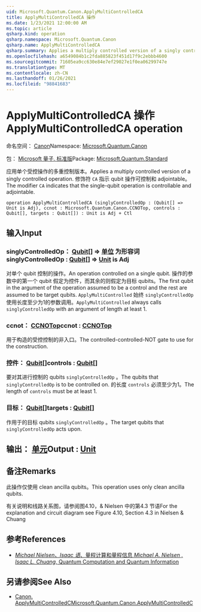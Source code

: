 ```yaml
---
uid: Microsoft.Quantum.Canon.ApplyMultiControlledCA
title: ApplyMultiControlledCA 操作
ms.date: 1/23/2021 12:00:00 AM
ms.topic: article
qsharp.kind: operation
qsharp.namespace: Microsoft.Quantum.Canon
qsharp.name: ApplyMultiControlledCA
qsharp.summary: Applies a multiply controlled version of a singly controlled operation. The modifier `CA` indicates that the single-qubit operation is controllable and adjointable.
ms.openlocfilehash: a6549084b1c2fda885823f451d17f9c2ebbb4600
ms.sourcegitcommit: 71605ea9cc630e84e7ef29027e1f0ea06299747e
ms.translationtype: MT
ms.contentlocale: zh-CN
ms.lasthandoff: 01/26/2021
ms.locfileid: "98841683"
---
```

# <a name="applymulticontrolledca-operation"></a><span data-ttu-id="9d307-102">ApplyMultiControlledCA 操作</span><span class="sxs-lookup"><span data-stu-id="9d307-102">ApplyMultiControlledCA operation</span></span>

<span data-ttu-id="9d307-103">命名空间： [Canon](xref:Microsoft.Quantum.Canon)</span><span class="sxs-lookup"><span data-stu-id="9d307-103">Namespace: [Microsoft.Quantum.Canon](xref:Microsoft.Quantum.Canon)</span></span>

<span data-ttu-id="9d307-104">包： [Microsoft 量子. 标准版](https://nuget.org/packages/Microsoft.Quantum.Standard)</span><span class="sxs-lookup"><span data-stu-id="9d307-104">Package: [Microsoft.Quantum.Standard](https://nuget.org/packages/Microsoft.Quantum.Standard)</span></span>


<span data-ttu-id="9d307-105">应用单个受控操作的多重控制版本。</span><span class="sxs-lookup"><span data-stu-id="9d307-105">Applies a multiply controlled version of a singly controlled operation.</span></span>
<span data-ttu-id="9d307-106">修饰符 `CA` 指示 qubit 操作可控制和 adjointable。</span><span class="sxs-lookup"><span data-stu-id="9d307-106">The modifier `CA` indicates that the single-qubit operation is controllable and adjointable.</span></span>

```qsharp
operation ApplyMultiControlledCA (singlyControlledOp : (Qubit[] => Unit is Adj), ccnot : Microsoft.Quantum.Canon.CCNOTop, controls : Qubit[], targets : Qubit[]) : Unit is Adj + Ctl
```


## <a name="input"></a><span data-ttu-id="9d307-107">输入</span><span class="sxs-lookup"><span data-stu-id="9d307-107">Input</span></span>

### <a name="singlycontrolledop--qubit--unit--is-adj"></a><span data-ttu-id="9d307-108">singlyControlledOp： [Qubit](xref:microsoft.quantum.lang-ref.qubit)[] => [单位](xref:microsoft.quantum.lang-ref.unit)  为形容词</span><span class="sxs-lookup"><span data-stu-id="9d307-108">singlyControlledOp : [Qubit](xref:microsoft.quantum.lang-ref.qubit)[] => [Unit](xref:microsoft.quantum.lang-ref.unit)  is Adj</span></span>

<span data-ttu-id="9d307-109">对单个 qubit 控制的操作。</span><span class="sxs-lookup"><span data-stu-id="9d307-109">An operation controlled on a single qubit.</span></span>
<span data-ttu-id="9d307-110">操作的参数中的第一个 qubit 假定为控件，而其余的则假定为目标 qubits。</span><span class="sxs-lookup"><span data-stu-id="9d307-110">The first qubit in the argument of the operation assumed to be a control and the rest are assumed to be target qubits.</span></span>
<span data-ttu-id="9d307-111">`ApplyMultiControlled` 始终 `singlyControlledOp` 使用长度至少为1的参数调用。</span><span class="sxs-lookup"><span data-stu-id="9d307-111">`ApplyMultiControlled` always calls `singlyControlledOp` with an argument of length at least 1.</span></span>


### <a name="ccnot--ccnotop"></a><span data-ttu-id="9d307-112">ccnot： [CCNOTop](xref:Microsoft.Quantum.Canon.CCNOTop)</span><span class="sxs-lookup"><span data-stu-id="9d307-112">ccnot : [CCNOTop](xref:Microsoft.Quantum.Canon.CCNOTop)</span></span>

<span data-ttu-id="9d307-113">用于构造的受控控制的非入口。</span><span class="sxs-lookup"><span data-stu-id="9d307-113">The controlled-controlled-NOT gate to use for the construction.</span></span>


### <a name="controls--qubit"></a><span data-ttu-id="9d307-114">控件： [Qubit](xref:microsoft.quantum.lang-ref.qubit)[]</span><span class="sxs-lookup"><span data-stu-id="9d307-114">controls : [Qubit](xref:microsoft.quantum.lang-ref.qubit)[]</span></span>

<span data-ttu-id="9d307-115">要对其进行控制的 qubits `singlyControlledOp` 。</span><span class="sxs-lookup"><span data-stu-id="9d307-115">The qubits that `singlyControlledOp` is to be controlled on.</span></span>
<span data-ttu-id="9d307-116">的长度 `controls` 必须至少为1。</span><span class="sxs-lookup"><span data-stu-id="9d307-116">The length of `controls` must be at least 1.</span></span>


### <a name="targets--qubit"></a><span data-ttu-id="9d307-117">目标： [Qubit](xref:microsoft.quantum.lang-ref.qubit)[]</span><span class="sxs-lookup"><span data-stu-id="9d307-117">targets : [Qubit](xref:microsoft.quantum.lang-ref.qubit)[]</span></span>

<span data-ttu-id="9d307-118">作用于的目标 qubits `singlyControlledOp` 。</span><span class="sxs-lookup"><span data-stu-id="9d307-118">The target qubits that `singlyControlledOp` acts upon.</span></span>



## <a name="output--unit"></a><span data-ttu-id="9d307-119">输出： [单元](xref:microsoft.quantum.lang-ref.unit)</span><span class="sxs-lookup"><span data-stu-id="9d307-119">Output : [Unit](xref:microsoft.quantum.lang-ref.unit)</span></span>



## <a name="remarks"></a><span data-ttu-id="9d307-120">备注</span><span class="sxs-lookup"><span data-stu-id="9d307-120">Remarks</span></span>

<span data-ttu-id="9d307-121">此操作仅使用 clean ancilla qubits。</span><span class="sxs-lookup"><span data-stu-id="9d307-121">This operation uses only clean ancilla qubits.</span></span>

<span data-ttu-id="9d307-122">有关说明和线路关系图，请参阅图4.10，& Nielsen 中的第4.3 节语</span><span class="sxs-lookup"><span data-stu-id="9d307-122">For the explanation and circuit diagram see Figure 4.10, Section 4.3 in Nielsen & Chuang</span></span>

## <a name="references"></a><span data-ttu-id="9d307-123">参考</span><span class="sxs-lookup"><span data-stu-id="9d307-123">References</span></span>

- [<span data-ttu-id="9d307-124">*Michael Nielsen、Isaac 语*、量程计算和量程信息</span><span class="sxs-lookup"><span data-stu-id="9d307-124"> *Michael A. Nielsen , Isaac L. Chuang*, Quantum Computation and Quantum Information </span></span>](http://doi.org/10.1017/CBO9780511976667)

## <a name="see-also"></a><span data-ttu-id="9d307-125">另请参阅</span><span class="sxs-lookup"><span data-stu-id="9d307-125">See Also</span></span>

- [<span data-ttu-id="9d307-126">Canon. ApplyMultiControlledC</span><span class="sxs-lookup"><span data-stu-id="9d307-126">Microsoft.Quantum.Canon.ApplyMultiControlledC</span></span>](xref:Microsoft.Quantum.Canon.ApplyMultiControlledC)